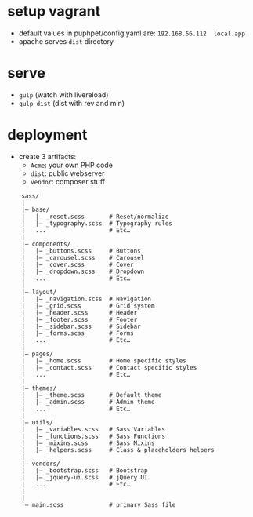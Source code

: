 # setup vagrant

- default values in puphpet/config.yaml are: `192.168.56.112  local.app`
- apache serves `dist` directory

# serve

- `gulp` (watch with livereload)
- `gulp dist` (dist with rev and min)

# deployment

- create 3 artifacts:
	- `Acme`: your own PHP code
	- `dist`: public webserver
	- `vendor`: composer stuff


```
	sass/
	|
	|– base/
	|   |– _reset.scss       # Reset/normalize
	|   |– _typography.scss  # Typography rules
	|   ...                  # Etc…
	|
	|– components/
	|   |– _buttons.scss     # Buttons
	|   |– _carousel.scss    # Carousel
	|   |– _cover.scss       # Cover
	|   |– _dropdown.scss    # Dropdown
	|   ...                  # Etc…
	|
	|– layout/
	|   |– _navigation.scss  # Navigation
	|   |– _grid.scss        # Grid system
	|   |– _header.scss      # Header
	|   |– _footer.scss      # Footer
	|   |– _sidebar.scss     # Sidebar
	|   |– _forms.scss       # Forms
	|   ...                  # Etc…
	|
	|– pages/
	|   |– _home.scss        # Home specific styles
	|   |– _contact.scss     # Contact specific styles
	|   ...                  # Etc…
	|
	|– themes/
	|   |– _theme.scss       # Default theme
	|   |– _admin.scss       # Admin theme
	|   ...                  # Etc…
	|
	|– utils/
	|   |– _variables.scss   # Sass Variables
	|   |– _functions.scss   # Sass Functions
	|   |– _mixins.scss      # Sass Mixins
	|   |– _helpers.scss     # Class & placeholders helpers
	|
	|– vendors/
	|   |– _bootstrap.scss   # Bootstrap
	|   |– _jquery-ui.scss   # jQuery UI
	|   ...                  # Etc…
	|
	|
	`– main.scss             # primary Sass file
```